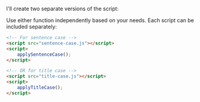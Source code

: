 

I'll create two separate versions of the script:

Use either function independently based on your needs. Each script can be included separately:

```html
<!-- For sentence case -->
<script src="sentence-case.js"></script>
<script>
    applySentenceCase();
</script>

<!-- OR for title case -->
<script src="title-case.js"></script>
<script>
    applyTitleCase();
</script>
```